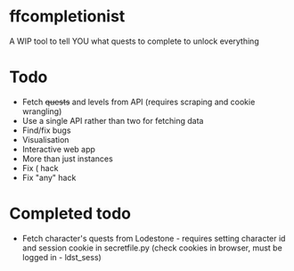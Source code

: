 # ffcompletionist
A WIP tool to tell YOU what quests to complete to unlock everything

# Todo
- Fetch ~~quests~~ and levels from API (requires scraping and cookie wrangling)
- Use a single API rather than two for fetching data
- Find/fix bugs
- Visualisation
- Interactive web app
- More than just instances
- Fix ( hack
- Fix "any" hack

# Completed todo
- Fetch character's quests from Lodestone - requires setting character id and session cookie in secretfile.py (check cookies in browser, must be logged in - ldst_sess)

